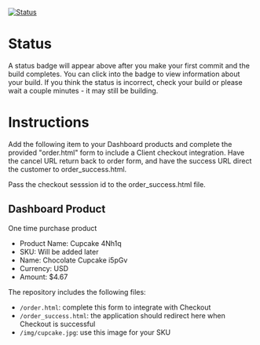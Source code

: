 [![Status](https://img.shields.io/badge/status-BUILDING%20COMMIT:%2010a6b6fc78f4f114f9e3abc4c9fa8ab39717e7d8-yellow.svg)](https://github.com/andremcb/bakery_scaffold_yYdzB8xbLgpz0upB/commit/10a6b6fc78f4f114f9e3abc4c9fa8ab39717e7d8)


# Status

A status badge will appear above after you make your first commit and the build completes. You can click into the badge to view information about your build. If you think the status is incorrect, check your build or please wait a couple minutes - it may still be building.

# Instructions

Add the following item to your Dashboard products and complete the provided "order.html" form to include a Client checkout integration. Have the cancel URL return back to order form, and have the success URL direct the customer to order_success.html.

Pass the checkout sesssion id to the order_success.html file.

## Dashboard Product
One time purchase product
* Product Name: Cupcake 4Nh1q
* SKU: Will be added later
* Name: Chocolate Cupcake i5pGv
* Currency: USD
* Amount: $4.67

The repository includes the following files:
* `/order.html`: complete this form to integrate with Checkout
* `/order_success.html`: the application should redirect here when Checkout is successful
* `/img/cupcake.jpg`: use this image for your SKU
